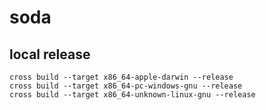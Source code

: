 # soda

## local release

```shell
cross build --target x86_64-apple-darwin --release
cross build --target x86_64-pc-windows-gnu --release
cross build --target x86_64-unknown-linux-gnu --release
```